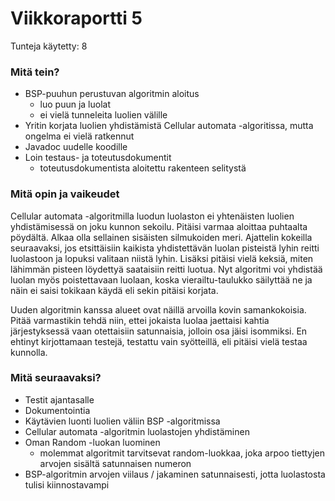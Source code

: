 # Viikkoraportti 5
Tunteja käytetty: 8

### Mitä tein?

- BSP-puuhun perustuvan algoritmin aloitus
  - luo puun ja luolat
  - ei vielä tunneleita luolien välille
- Yritin korjata luolien yhdistämistä Cellular automata -algoritissa, mutta ongelma ei vielä ratkennut
- Javadoc uudelle koodille
- Loin testaus- ja toteutusdokumentit
  - toteutusdokumentista aloitettu rakenteen selitystä
    
### Mitä opin ja vaikeudet

Cellular automata -algoritmilla luodun luolaston ei yhtenäisten luolien yhdistämisessä on joku kunnon sekoilu. Pitäisi varmaa aloittaa puhtaalta pöydältä. 
Alkaa olla sellainen sisäisten silmukoiden meri. Ajattelin kokeilla seuraavaksi, jos etsittäisiin kaikista yhdistettävän luolan pisteistä lyhin reitti luolastoon 
ja lopuksi valitaan niistä lyhin. Lisäksi pitäisi vielä keksiä, miten lähimmän pisteen löydettyä saataisiin reitti luotua. Nyt algoritmi voi yhdistää luolan myös 
poistettavaan luolaan, koska vierailtu-taulukko säilyttää ne ja näin ei saisi tokikaan käydä eli sekin pitäisi korjata.

Uuden algoritmin kanssa alueet ovat näillä arvoilla kovin samankokoisia. Pitää varmastikin tehdä niin, ettei jokaista luolaa jaettaisi kahtia järjestyksessä vaan 
otettaisiin satunnaisia, jolloin osa jäisi isommiksi. En ehtinyt kirjottamaan testejä, testattu vain syötteillä, eli pitäisi vielä testaa kunnolla.

### Mitä seuraavaksi?

- Testit ajantasalle
- Dokumentointia
- Käytävien luonti luolien väliin BSP -algoritmissa
- Cellular automata -algoritmin luolastojen yhdistäminen
- Oman Random -luokan luominen
  - molemmat algoritmit tarvitsevat random-luokkaa, joka arpoo tiettyjen arvojen sisältä satunnaisen numeron
- BSP-algoritmin arvojen viilaus / jakaminen satunnaisesti, jotta luolastosta tulisi kiinnostavampi
